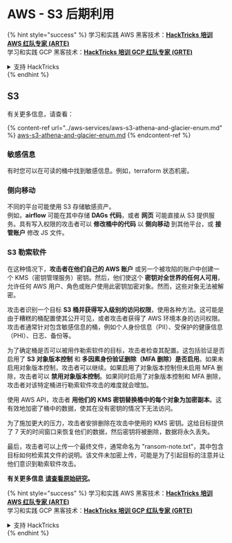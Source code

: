 # AWS - S3 后期利用

{% hint style="success" %}
学习和实践 AWS 黑客技术：<img src="../../../.gitbook/assets/image (1) (1) (1) (1).png" alt="" data-size="line">[**HackTricks 培训 AWS 红队专家 (ARTE)**](https://training.hacktricks.xyz/courses/arte)<img src="../../../.gitbook/assets/image (1) (1) (1) (1).png" alt="" data-size="line">\
学习和实践 GCP 黑客技术：<img src="../../../.gitbook/assets/image (2) (1).png" alt="" data-size="line">[**HackTricks 培训 GCP 红队专家 (GRTE)**<img src="../../../.gitbook/assets/image (2) (1).png" alt="" data-size="line">](https://training.hacktricks.xyz/courses/grte)

<details>

<summary>支持 HackTricks</summary>

* 查看 [**订阅计划**](https://github.com/sponsors/carlospolop)!
* **加入** 💬 [**Discord 群组**](https://discord.gg/hRep4RUj7f) 或 [**电报群组**](https://t.me/peass) 或 **在** **Twitter** 🐦 [**@hacktricks\_live**](https://twitter.com/hacktricks_live)** 上关注我们。**
* **通过向** [**HackTricks**](https://github.com/carlospolop/hacktricks) 和 [**HackTricks Cloud**](https://github.com/carlospolop/hacktricks-cloud) github 仓库提交 PR 分享黑客技巧。

</details>
{% endhint %}

## S3

有关更多信息，请查看：

{% content-ref url="../aws-services/aws-s3-athena-and-glacier-enum.md" %}
[aws-s3-athena-and-glacier-enum.md](../aws-services/aws-s3-athena-and-glacier-enum.md)
{% endcontent-ref %}

### 敏感信息

有时您可以在可读的桶中找到敏感信息。例如，terraform 状态机密。

### 侧向移动

不同的平台可能使用 S3 存储敏感资产。\
例如，**airflow** 可能在其中存储 **DAGs** **代码**，或者 **网页** 可能直接从 S3 提供服务。具有写入权限的攻击者可以 **修改桶中的代码** 以 **侧向移动** 到其他平台，或 **接管账户** 修改 JS 文件。

### S3 勒索软件

在这种情况下，**攻击者在他们自己的 AWS 账户** 或另一个被攻陷的账户中创建一个 KMS（密钥管理服务）密钥。然后，他们使这个 **密钥对全世界的任何人可用**，允许任何 AWS 用户、角色或账户使用此密钥加密对象。然而，这些对象无法被解密。

攻击者识别一个目标 **S3 桶并获得写入级别的访问权限**，使用各种方法。这可能是由于糟糕的桶配置使其公开可见，或者攻击者获得了 AWS 环境本身的访问权限。攻击者通常针对包含敏感信息的桶，例如个人身份信息（PII）、受保护的健康信息（PHI）、日志、备份等。

为了确定桶是否可以被用作勒索软件的目标，攻击者检查其配置。这包括验证是否启用了 **S3 对象版本控制** 和 **多因素身份验证删除（MFA 删除）是否启用**。如果未启用对象版本控制，攻击者可以继续。如果启用了对象版本控制但未启用 MFA 删除，攻击者可以 **禁用对象版本控制**。如果同时启用了对象版本控制和 MFA 删除，攻击者对该特定桶进行勒索软件攻击的难度就会增加。

使用 AWS API，攻击者 **用他们的 KMS 密钥替换桶中的每个对象为加密副本**。这有效地加密了桶中的数据，使其在没有密钥的情况下无法访问。

为了施加更大的压力，攻击者安排删除在攻击中使用的 KMS 密钥。这给目标提供了 7 天的时间窗口来恢复他们的数据，然后密钥将被删除，数据将永久丢失。

最后，攻击者可以上传一个最终文件，通常命名为 "ransom-note.txt"，其中包含目标如何检索其文件的说明。该文件未加密上传，可能是为了引起目标的注意并让他们意识到勒索软件攻击。

**有关更多信息** [**请查看原始研究**](https://rhinosecuritylabs.com/aws/s3-ransomware-part-1-attack-vector/)**。**

{% hint style="success" %}
学习和实践 AWS 黑客技术：<img src="../../../.gitbook/assets/image (1) (1) (1) (1).png" alt="" data-size="line">[**HackTricks 培训 AWS 红队专家 (ARTE)**](https://training.hacktricks.xyz/courses/arte)<img src="../../../.gitbook/assets/image (1) (1) (1) (1).png" alt="" data-size="line">\
学习和实践 GCP 黑客技术：<img src="../../../.gitbook/assets/image (2) (1).png" alt="" data-size="line">[**HackTricks 培训 GCP 红队专家 (GRTE)**<img src="../../../.gitbook/assets/image (2) (1).png" alt="" data-size="line">](https://training.hacktricks.xyz/courses/grte)

<details>

<summary>支持 HackTricks</summary>

* 查看 [**订阅计划**](https://github.com/sponsors/carlospolop)!
* **加入** 💬 [**Discord 群组**](https://discord.gg/hRep4RUj7f) 或 [**电报群组**](https://t.me/peass) 或 **在** **Twitter** 🐦 [**@hacktricks\_live**](https://twitter.com/hacktricks_live)** 上关注我们。**
* **通过向** [**HackTricks**](https://github.com/carlospolop/hacktricks) 和 [**HackTricks Cloud**](https://github.com/carlospolop/hacktricks-cloud) github 仓库提交 PR 分享黑客技巧。

</details>
{% endhint %}
